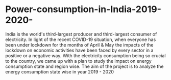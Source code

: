 # Power-consumption-in-India-2019-2020-

India is the world's third-largest producer and third-largest consumer of electricity.
In light of the recent COVID-19 situation, when everyone has been under lockdown for the months of April & May the impacts of the lockdown on economic activities 
have been faced by every sector in a positive or a negative way.
With the electricity consumption being so crucial to the country, we came up with a plan to study the impact on energy consumption state and region wise.
The aim of the project is to analyze the energy consumption state wise in year 2019 - 2020
